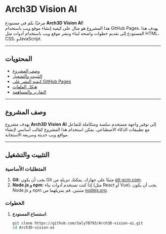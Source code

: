 # Arch3D Vision AI

مرحبًا بكم في مستودع **Arch3D Vision AI**!  
هذا المشروع هو مثال على كيفية إنشاء موقع ويب باستخدام GitHub Pages. يهدف هذا المستودع إلى تقديم خطوات واضحة لبناء ونشر موقع ويب باستخدام أدوات مثل HTML، CSS، وJavaScript.

---

## المحتويات

- [وصف المشروع](#وصف-المشروع)
- [التثبيت والتشغيل](#التثبيت-والتشغيل)
- [كيفية النشر على GitHub Pages](#كيفية-النشر-على-github-pages)
- [هيكل الملفات](#هيكل-الملفات)
- [التقارير والمساهمة](#التقارير-والمساهمة)

---

## وصف المشروع

يهدف مشروع **Arch3D Vision AI** إلى توفير واجهة مستخدم سلسة ومتكاملة للتفاعل مع تطبيقات الذكاء الاصطناعي. يمكن استخدام هذا المشروع كقالب أساسي لإنشاء مواقع ويب حديثة وسريعة الاستجابة.

---

## التثبيت والتشغيل

### المتطلبات الأساسية

1. **Git**: يجب أن يكون Git مثبتًا على جهازك. يمكنك تنزيله من [git-scm.com](https://git-scm.com/).
2. **Node.js و npm**: إذا كنت تستخدم أدوات بناء (مثل React أو Vue)، يجب أن يكون Node.js و npm مثبتين. قم بتنزيلهما من [nodejs.org](https://nodejs.org/).

### الخطوات

1. **استنساخ المستودع**:
   ```bash
   git clone https://github.com/Saly78793/Arch3D-vision-ai.git
   cd Arch3D-vision-ai
